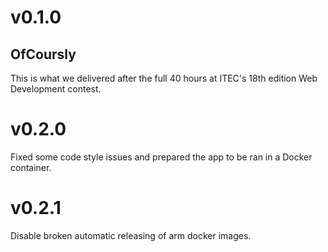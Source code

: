 # v0.1.0
## OfCoursly

This is what we delivered after the full 40 hours at ITEC's 18th edition Web Development contest.

# v0.2.0
Fixed some code style issues and prepared the app to be ran in a Docker container.

# v0.2.1
Disable broken automatic releasing of arm docker images.
